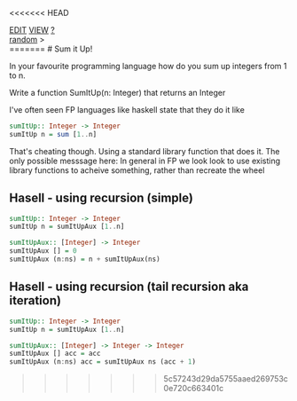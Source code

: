 <<<<<<< HEAD
<br>



<span class="top-right">
<a class="abtn btn" href="http://localhost:3000/code/BLOGIT/random/sumItUp.md">EDIT</a>
<a class="abtn btn" href="http://localhost:3000/view/BLOGIT/random/sumItUp.md">VIEW</a>
<a class="abtn btn" href="http://localhost:3000/code/MIG1/help/UsingTheWiki.md">?</a>
</span>
<link rel="stylesheet" href="../styles.css">
<div class="breadcrumb-menu"><a href="../random/README.md">random</a> &gt; </div>
=======
# Sum it Up!

In your favourite programming language how do you sum up integers from 1 to n.

Write a function SumItUp(n: Integer) that returns an Integer

I've often seen FP languages like haskell state that they do it like

```haskell
sumItUp:: Integer -> Integer
sumItUp n = sum [1..n]
```

That's cheating though. Using a standard library function that does it.
The only possible messsage here:  In general in FP we look look to use existing library functions to acheive something, rather than recreate the wheel


## Hasell - using recursion (simple)

```haskell
sumItUp:: Integer -> Integer
sumItUp n = sumItUpAux [1..n]

sumItUpAux:: [Integer] -> Integer
sumItUpAux [] = 0
sumItUpAux (n:ns) = n + sumItUpAux(ns)
```

## Hasell - using recursion (tail recursion aka iteration)

```haskell
sumItUp:: Integer -> Integer
sumItUp n = sumItUpAux [1..n]

sumItUpAux:: [Integer] -> Integer -> Integer
sumItUpAux [] acc = acc
sumItUpAux (n:ns) acc = sumItUpAux ns (acc + 1)
```
>>>>>>> 5c57243d29da5755aaed269753c0e720c663401c

